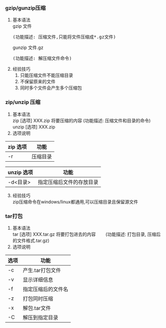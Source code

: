 ### gzip/gunzip压缩
1. 基本语法\
   gzip 文件 <pre>(功能描述: 压缩文件,只能将文件压缩成*.gz文件)</pre>
   gunzip 文件.gz <pre>(功能描述: 解压缩文件命令)</pre>
2. 经验技巧
   1. 只能压缩文件不能压缩目录
   2. 不保留原来的文件
   3. 同时多个文件会产生多个压缩包

### zip/unzip 压缩
1. 基本语法\
   zip [选项] XXX.zip 将要压缩的内容 (功能描述: 压缩文件和目录的命令)\
   unzip [选项] XXX.zip
2. 选项说明

|zip 选项|功能|
|---|---|
|-r|压缩目录|

|unzip 选项|功能|
|---|---|
|-d<目录>|指定压缩后文件的存放目录|

3. 经验技巧\
   zip压缩命令在windows/linux都通用,可以压缩目录且保留源文件

### tar打包
1. 基本语法\
   tar [选项] XXX.tar.gz 将要打包进去的内容&nbsp;&nbsp;&nbsp;&nbsp;&nbsp;&nbsp;&nbsp;&nbsp;(功能描述: 打包目录, 压缩后的文件格式.tar.gz)
2. 选项说明

|选项|功能|
|---|---|
|-c|产生.tar打包文件|
|-v|显示详细信息|
|-f|指定压缩后的文件名|
|-z|打包同时压缩|
|-x|解包.tar文件|
|-C|解压到指定目录|
